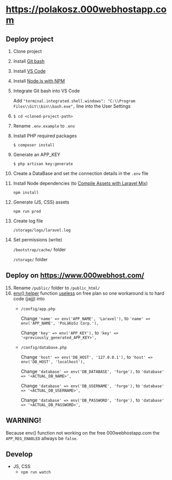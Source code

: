 # https://polakosz.000webhostapp.com

## Deploy project
1. Clone project
2. Install [Git bash](https://git-scm.com/downloads)
3. Install [VS Code](https://code.visualstudio.com/download)
4. Install [Node.js with NPM](https://nodejs.org/en/download)
5. Integrate Git bash into VS Code

      Add `"terminal.integrated.shell.windows": "C:\\Program Files\\Git\\bin\\bash.exe",` line into the User Settings
6. `$ cd <cloned-project-path>`
7. Rename `.env.example` to `.env`
8. Install PHP required packages

      `$ composer install`
9. Generate an APP_KEY

      `$ php artisan key:generate`
10. Create a DataBase and set the connection details in the `.env` file
11. Install Node dependencies (to [Compile Assets with Laravel Mix](https://laravel.com/docs/5.5/mix))

     `npm install`
12. Generate (JS, CSS) assets

      `npm run prod`
13. Create log file

      `/storage/logs/laravel.log`
14. Set permissions (write)

      `/bootstrap/cache/` folder

      `/storage/` folder

## Deploy on https://www.000webhost.com/
15. Rename `/public/` folder to `/public_html/`
16. [env() helper](https://laravel.com/docs/5.5/helpers#method-env) function [useless](https://www.000webhost.com/forum/t/laravel-has-stopper-seeing-env/127154/5) on free plan so one workaround is to hard code (jajjj) into
    - `/config/app.php`

         Change `'name' => env('APP_NAME', 'Laravel'),` to `'name' => env('APP_NAME', 'PoLáKoSz Corp.'),`
         
         Change `'key' => env('APP_KEY'),` to `'key' => '<previously_generated_APP_KEY>',`

    - `/config/database.php`

         Change `'host' => env('DB_HOST', '127.0.0.1'),` to `'host' => env('DB_HOST', 'localhost'),`
         
         Change `'database' => env('DB_DATABASE', 'forge'),` to `'database' => '<ACTUAL_DB_NAME>',`
         
         Change `'database' => env('DB_USERNAME', 'forge'),` to `'database' => '<ACTUAL_DB_USERNAME>',`
         
         Change `'database' => env('DB_PASSWORD', 'forge'),` to `'database' => '<ACTUAL_DB_PASSWORD>',`
    

## WARNING!
Because env() function not working on the free 000webhostapp.com the `APP_REG_ENABLED` allways be `false`.

## Develop
- JS, CSS
  - `npm run watch`
